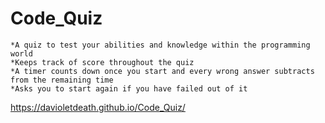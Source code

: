 # Code_Quiz

    *A quiz to test your abilities and knowledge within the programming world
    *Keeps track of score throughout the quiz
    *A timer counts down once you start and every wrong answer subtracts from the remaining time
    *Asks you to start again if you have failed out of it 
https://davioletdeath.github.io/Code_Quiz/